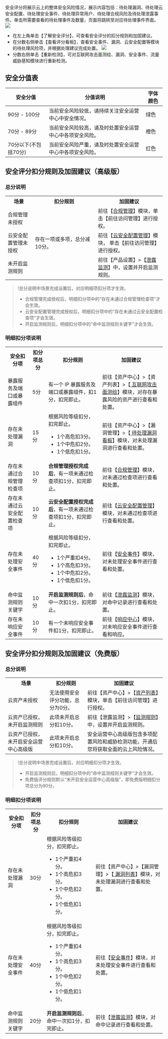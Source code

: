 安全评分将展示云上的整体安全风险情况，展示内容包括：待处理漏洞、待处理云安全配置、待处理安全事件、待处理异常用户、待处理合规风险及待处理泄露事件。单击所需要查看的待处理事件及数量，页面将跳转至对应待处理事件界面。
![](https://main.qcloudimg.com/raw/770305a4552942996f43f763ee212195.png)
- 在左上角单击【了解安全评分】，可查看安全评分的扣分规则和加固建议。
- 在分数右侧单击【查看评分看板】，查看安全事件、漏洞、云安全配置等模块的待处理风险项，并根据处理建议完成处置。
![](https://main.qcloudimg.com/raw/2b6abbb00625bfa01119622c0e16965a.png)
- 分数右侧单击【重新检测】，可对互联网攻击面测绘、漏洞、安全事件、流量威胁感知模块进行重新检测。


## 安全分值表

| 安全分值 | 分值说明 | 字体颜色 |
|---------|---------|---------|
|90分 - 100分|	当前安全风险较低，请持续关注安全运营中心中安全情况。	|绿色|
|70分 - 89分	|当前安全风险较高，请及时处置安全运营中心中各项安全风险。|	橙色|
|70分以下(不包括70分)|	当前安全风险严重，请及时处置安全运营中心中各项安全风险。	|红色|

## 安全评分扣分规则及加固建议（高级版）
### 总分说明
<table>
<tr><th>场景</th><th width ="40%">扣分规则</th><th>加固建议</th></tr>
<tr><td>合规管理未授权</td><td rowspan="4">存在一项或多项，总分减10分。</td><td> 前往【<a href = "https://console.cloud.tencent.com/ssav2/compliance">合规管理</a>】模块，单击【前往访问管理】进行授权。</td></tr>
<tr><td>云安全配置管理未授权</td><td>前往【<a href = "https://console.cloud.tencent.com/ssav2/config">云安全配置管理</a>】模块， 单击【前往访问管理】进行授权。</td></tr>
<tr><td>未开启监测规则</td><td>前往【产品设置】>【<a href = "https://console.cloud.tencent.com/ssav2/setting/monitor">泄露监测</a>】中，设置并开启监测规则。</td></tr>

</table>

>!总分说明中场景完成设置后，对应明细项扣分项才生效。
>- 合规管理完成授权后，明细扣分项中的“存在未通过合规管理检查项”才会生效。
>- 云安全配置管理完成授权后，明细扣分项中的“存在未通过云安全配置检查项”才会生效。
>- 开启监测规则后，明细扣分项中的“命中监测规则关键字”才会生效。

### 明细扣分项说明

<table>
<tr><th>安全扣分项</th><th>扣分项总分</th><th>扣分规则</th><th width="40%">加固建议</th></tr>

<tr><td>暴露服务及端口或暴露组件</td><td>5分</td><td>有一个 IP 暴露服务及端口或暴露组件，扣1分，扣完即止。</td><td>前往【资产中心】>【资产列表】>【<a href = "https://console.cloud.tencent.com/ssav2/assets/map"> 互联网攻击面测绘</a>】模块，对存在暴露风险的资产进行查看和处置。</td></tr>
<tr><td>存在未处理漏洞</td><td>15分</td><td>根据风险等级扣分，扣完即止。<ul><li>1个高危扣3分。</li>
<li>1个中危扣2分。</li>
<li>1个低危扣1分。</li></ul>
</td><td>前往【资产中心】>【漏洞管理】>【<a href = "https://console.cloud.tencent.com/ssav2/vulner"> 待处理漏洞看板</a>】模块，对未处理漏洞进行查看和处置。</td></tr>
<tr><td>存在未通过合规管理检查项</td><td>10分</td><td><b>合规管理授权完成后</b>，有一项未通过检查项扣1分，扣完即止。</td><td>前往【<a href = "https://console.cloud.tencent.com/ssav2/compliance">合规管理</a>】模块，对未通过检查项进行查看和处置。</td></tr>
<tr><td>存在未通过云安全配置检查项</td><td>10分</td><td><b>云安全配置授权完成后</b>，有一项未通过检查项扣1分，扣完即止。</td><td>前往【<a href = "https://console.cloud.tencent.com/ssav2/config">云安全配置管理</a>】模块，对未通过检查项进行查看和处置。</td></tr>
<tr><td>存在未处理安全事件</td><td>40分</td><td>根据风险等级扣分，扣完即止。
<ul><li>1个严重扣4分。</li><li>1个高危扣3分。</li>
<li>1个中危扣2分。</li>
<li>1个低危扣1分。</li></ul>
</td><td>前往【<a href = "https://console.cloud.tencent.com/ssav2/event">安全事件</a>】模块，对未处理安全事件进行查看和处置。</td></tr>
<tr><td>命中监测规则关键字</td><td>10分</td><td><b>开启监测规则后</b>，命中一次扣1分，扣完即止。</td><td>前往【<a href = "https://console.cloud.tencent.com/ssav2/monitor">泄露监测</a>】模块，对命中记录进行查看和处置。</td></tr>
<tr><td>存在未响应安全事件</td><td>10分</td><td>有一个未响应安全事件扣1分，扣完即止。</td><td>前往【<a href = "https://console.cloud.tencent.com/ssav2/response">响应中心</a>】模块，对未响应安全事件进行查看和响应。</td></tr>
</table>


## 安全评分扣分规则及加固建议（免费版）
### 总分说明
<table>
<tr><th>场景</th><th>扣分规则</th><th>加固建议</th></tr>
<tr><td>云资产未授权</td><td>无法使用安全评分功能，总分为0分。</td><td>前往【资产中心】>【<a href = "https://console.cloud.tencent.com/ssav2/assets">资产列表</a>】模块，单击【前往访问管理】进行授权。</td></tr>
<tr><td>云资产已授权，未开启监测规则</td><td>此项未开启总分扣10分。</td><td>前往【泄露监测】>【<a href = "https://console.cloud.tencent.com/ssav2/monitor/rule">监测规则</a>】中，设置并开启监测规则。</td></tr>
<tr><td>云资产已授权，未开启安全运营中心高级版</td><td>此项未开启总分扣10分。</td><td>安全运营中心高级版包含多项配置风险和威胁检测功能，开通后您将获取全面的云上风险情况。</td></tr>
</table>

>!总分说明中场景完成设置后，对应明细扣分项才生效。
>- 开启监测规则后，明细扣分项中的“命中监测规则关键字”才会生效。
>- 免费版评分规则默认“未开启安全运营中心高级版”，即免费版明细扣分项总分为90分。

### 明细扣分项说明

<table>
<tr><th>安全扣分项</th><th>扣分项总分</th><th>扣分规则</th><th>加固建议</th></tr>
<tr><td>存在未处理漏洞</td><td>30分</td><td>根据风险等级扣分，扣完即止。
<ul><li>1个严重扣4分。</li><li>1个高危扣3分。</li>
<li>1个中危扣2分。</li>
<li>1个低危扣1分。</li></ul></td><td>前往【资产中心】>【漏洞管理】>【<a href = "https://console.cloud.tencent.com/ssav2/vulner"> 漏洞列表</a>】模块，对未处理漏洞进行查看和处置。</td></tr>
<tr><td>存在未处理安全事件</td><td>40分</td><td>根据风险等级扣分，扣完即止。
<ul><li>1个严重扣4分。</li><li>1个高危扣3分。</li>
<li>1个中危扣2分。</li>
<li>1个低危扣1分。</li></ul></td><td>前往【<a href = "https://console.cloud.tencent.com/ssav2/event">安全事件</a>】模块，对未处理安全事件进行查看和处置。</td></tr>
<tr><td>命中监测规则关键字</td><td>20分</td><td><b>开启监测规则后</b>，命中一次扣1分，扣完即止。</td><td>前往【<a href = "https://console.cloud.tencent.com/ssav2/monitor">泄露监测</a>】模块，对命中记录进行查看和处置。</td></tr>
</table>

